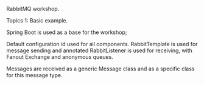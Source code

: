 RabbitMQ workshop.

Topics 1: Basic example.

Spring Boot is used as a base for the workshop;

Default configuration id used for all components.
RabbitTemplate is used for message sending and annotated RabbitListener is used for receiving, with Fanout Exchange and anonymous queues.

Messages are received as a generic Message class and as a specific class for this message type.





